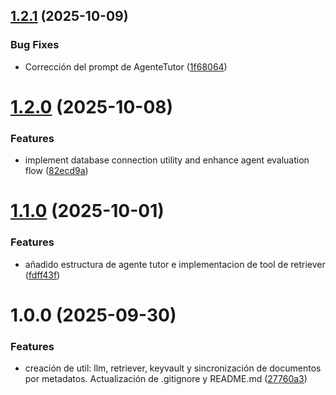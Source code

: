 ## [1.2.1](https://github.com/NickSalA/LuminAIBackend/compare/v1.2.0...v1.2.1) (2025-10-09)


### Bug Fixes

* Corrección del prompt de AgenteTutor ([1f68064](https://github.com/NickSalA/LuminAIBackend/commit/1f68064fc28934da76fce05dca0fc93ed9a5db60))

# [1.2.0](https://github.com/NickSalA/LuminAIBackend/compare/v1.1.0...v1.2.0) (2025-10-08)


### Features

* implement database connection utility and enhance agent evaluation flow ([82ecd9a](https://github.com/NickSalA/LuminAIBackend/commit/82ecd9a48176c78832354a19d392f780c93289aa))

# [1.1.0](https://github.com/NickSalA/LuminAIBackend/compare/v1.0.0...v1.1.0) (2025-10-01)


### Features

*  añadido estructura de agente tutor e implementacion de tool de retriever ([fdff43f](https://github.com/NickSalA/LuminAIBackend/commit/fdff43f8c59a220144179ebe150d18bf07da1ab7))

# 1.0.0 (2025-09-30)


### Features

* creación de util: llm, retriever, keyvault y sincronización de documentos por metadatos. Actualización de .gitignore y README.md ([27760a3](https://github.com/NickSalA/LuminAIBackend/commit/27760a33debc1bb8eed7ebbd692f133a66bfa6fe))

